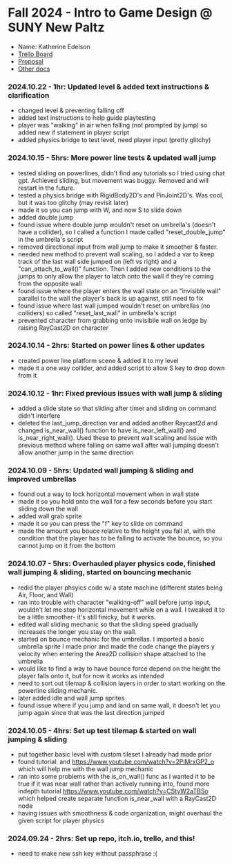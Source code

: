 # Fall 2024 - Intro to Game Design @ SUNY New Paltz
* Name: Katherine Edelson
* [Trello Board](https://trello.com/b/gwO14hWe)
* [Proposal](proposal.pdf)
* [Other docs](todo)

### 2024.10.22 - 1hr: Updated level & added text instructions & clarification
* changed level & preventing falling off
* added text instructions to help guide playtesting
* player was "walking" in air when falling (not prompted by jump) so added new if statement in player script
* added physics bridge to test level, need player input (pretty glitchy)

### 2024.10.15 - 5hrs: More power line tests & updated wall jump
* tested sliding on powerlines, didn't find any tutorials so I tried using chat gpt. Achieved sliding, but
  movement was buggy. Removed and will restart in the future.
* tested a physics bridge with RigidBody2D's and PinJoint2D's. Was cool, but it was too glitchy (may revisit later)
* made it so you can jump with W, and now S to slide down
* added double jump
* found issue where double jump wouldn't reset on umbrella's (doesn't have a collider), so I called a function I made
  called "reset_double_jump" in the umbrella's script
* removed directional input from wall jump to make it smoother & faster.
* needed new method to prevent wall scaling, so I added a var to keep track of the last wall side jumped
  on (left vs right) and a "can_attach_to_wall()" function. Then I added new conditions to the jumps to only allow
  the player to latch onto the wall if they're coming from the opposite wall
* found issue where the player enters the wall state on an "invisible wall" parallel to the wall the player's
  back is up against, still need to fix
* found issue where last wall jumped wouldn't reset on umbrellas (no colliders) so called "reset_last_wall" in umbrella's
  script
* prevented character from grabbing onto invisibile wall on ledge by raising RayCast2D on character

### 2024.10.14 - 2hrs: Started on power lines & other updates
* created power line platform scene & added it to my level
* made it a one way collider, and added script to allow S key to drop down from it

### 2024.10.12 - 1hr: Fixed previous issues with wall jump & sliding
* added a slide state so that sliding after timer and sliding on command didn't interfere
* deleted the last_jump_direction var and added another Raycast2d and changed is_near_wall() function to
  have is_near_left_wall() and is_near_right_wall(). Used these to prevent wall scaling and issue with previous
  method where falling on same wall after wall jumping doesn't allow another jump in the same direction

### 2024.10.09 - 5hrs: Updated wall jumping & sliding and improved umbrellas
* found out a way to lock horizontal movement when in wall state
* made it so you hold onto the wall for a few seconds before you start sliding down the wall
* added wall grab sprite
* made it so you can press the "f" key to slide on command
* made the amount you bouce relative to the height you fall at, with the condition that the player has to be falling
  to activate the bounce, so you cannot jump on it from the bottom

### 2024.10.07 - 5hrs: Overhauled player physics code, finished wall jumping & sliding, started on bouncing mechanic
* redid the player phsyics code w/ a state machine (different states being Air, Floor, and Wall)
* ran into trouble with character "walking-off" wall before jump input, wouldn't let me stop horizontal movement while
  on a wall. I tweaked it to be a little smoother- it's still finicky, but it works.
* edited wall sliding mechanic so that the sliding speed gradually increases the longer you stay on the wall.
* started on bounce mechanic for the umbrellas. I imported a basic umbrella sprite I made prior and made the code 
  change the players y velocity when entering the Area2D collision shape attached to the umbrella
* would like to find a way to have bounce force depend on the height the player falls onto it, but for now it works as
  intended
* need to sort out tilemap & collision layers in order to start working on the powerline sliding mechanic.
* later added idle and wall jump sprites
* found issue where if you jump and land on same wall, it doesn't let you jump again since that was the last direction
  jumped

### 2024.10.05 - 4hrs: Set up test tilemap & started on wall jumping & sliding
* put together basic level with custom tileset I already had made prior
* found tutorial: and https://www.youtube.com/watch?v=2PiMrxGP2_o which will help me with the wall jump mechanic
* ran into some problems with the is_on_wall() func as I wanted it to be true if it was
  near wall rather than actively running into, found more indepth tutorial https://www.youtube.com/watch?v=CStyW2aTBSo
  which helped create separate function is_near_wall with a RayCast2D node
* having issues with smoothness & code organization, might overhaul the given script for player physics

### 2024.09.24 - 2hrs: Set up repo, itch.io, trello, and this!
* need to make new ssh key without passphrase :(

